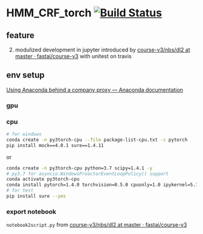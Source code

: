 # HMM_CRF_torch [![Build Status](https://travis-ci.com/xsthunder/HMM_CRF_torch.svg?branch=master)](https://travis-ci.com/xsthunder/HMM_CRF_torch)

## feature
2. modulized development in jupyter introduced by [course-v3/nbs/dl2 at master · fastai/course-v3](https://github.com/fastai/course-v3/tree/master/nbs/dl2) with unitest on travis

## env setup

[Using Anaconda behind a company proxy — Anaconda documentation](https://docs.anaconda.com/anaconda/user-guide/tasks/proxy/)

### gpu

### cpu

```bash
# for windows
conda create -n py3torch-cpu --file package-list-cpu.txt -c pytorch
pip install mock==4.0.1 sure==1.4.11
```

or
 
```bash
conda create -n py3torch-cpu python=3.7 scipy=1.4.1 -y
# py3.7 for asyncio.WindowsProactorEventLoopPolicy() support
conda activate py3torch-cpu
conda install pytorch=1.4.0 torchvision=0.5.0 cpuonly=1.0 ipykernel=5.1.4 -c pytorch -y
# for test
pip install sure --yes
```

### export notebook

`notebook2script.py` from [course-v3/nbs/dl2 at master · fastai/course-v3](https://github.com/fastai/course-v3/tree/master/nbs/dl2)
